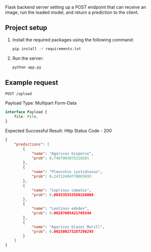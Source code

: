 Flask backend server setting up a POST endpoint that can receive an image, run the loaded model, and return a prediction to the client.

## Project setup
1. Install the required packages using the following command:
   ```bash
   pip install -r requirements.txt
   ``` 
2. Run the server:
   ```bash
   python app.py
   ```



## Example request
```http request
POST /upload 
```

Payload Type: Multipart Form-Data

```typescript
interface Payload {
    file: File,
}
```

Expected Successful Result: Http Status Code - 200

```json
{
    "predictions": [
        {
            "name": "Agaricus bisporus",
            "prob": 0.7407903075218201
        },
        {
            "name": "Pleurotus cystidiosus",
            "prob": 0.24722404778003693
        },
        {
            "name": "Coprinus comatus",
            "prob": 0.003535553580150008
        },
        {
            "name": "Lentinus edodes",
            "prob": 0.00287005421705544
        },
        {
            "name": "Agaricus blazei Murill",
            "prob": 0.002500273287296295
        }
    ]
}

```
